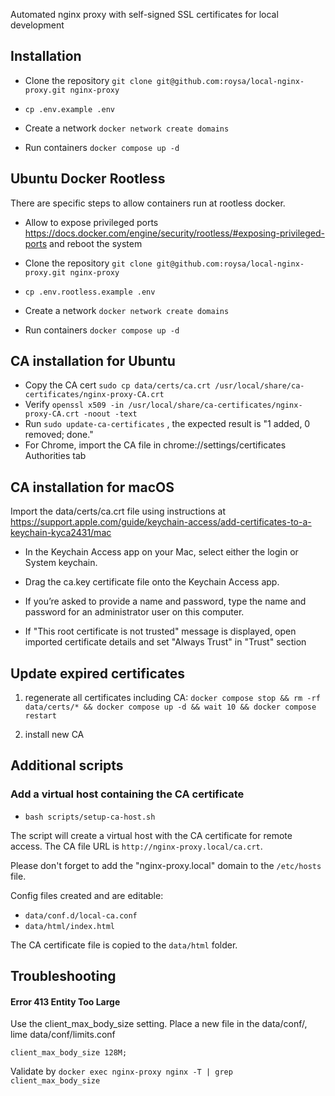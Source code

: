 Automated nginx proxy with self-signed SSL certificates for local development 

## Installation

- Clone the repository `git clone git@github.com:roysa/local-nginx-proxy.git nginx-proxy`

- `cp .env.example .env`

- Create a network `docker network create domains`

- Run containers `docker compose up -d`

## Ubuntu Docker Rootless 

There are specific steps to allow containers run at rootless docker.

- Allow to expose privileged ports https://docs.docker.com/engine/security/rootless/#exposing-privileged-ports and reboot the system

- Clone the repository `git clone git@github.com:roysa/local-nginx-proxy.git nginx-proxy`

- `cp .env.rootless.example .env`

- Create a network `docker network create domains`

- Run containers `docker compose up -d`


## CA installation for Ubuntu

- Copy the CA cert `sudo cp data/certs/ca.crt /usr/local/share/ca-certificates/nginx-proxy-CA.crt`
- Verify `openssl x509 -in /usr/local/share/ca-certificates/nginx-proxy-CA.crt -noout -text`
- Run `sudo update-ca-certificates` , the expected result is "1 added, 0 removed; done."
- For Chrome, import the CA file in chrome://settings/certificates Authorities tab

## CA installation for macOS

Import the data/certs/ca.crt file using instructions at https://support.apple.com/guide/keychain-access/add-certificates-to-a-keychain-kyca2431/mac

- In the Keychain Access app  on your Mac, select either the login or System keychain.

- Drag the ca.key certificate file onto the Keychain Access app.

- If you’re asked to provide a name and password, type the name and password for an administrator user on this computer.

- If "This root certificate is not trusted" message is displayed, open imported certificate details and set "Always Trust" in "Trust" section

## Update expired certificates

1. regenerate all certificates including CA: `docker compose stop && rm -rf data/certs/* && docker compose up -d && wait 10 && docker compose restart`

2. install new CA

## Additional scripts

### Add a virtual host containing the CA certificate

- `bash scripts/setup-ca-host.sh`

The script will create a virtual host with the CA certificate for remote access.
The CA file URL is `http://nginx-proxy.local/ca.crt`. 

Please don't forget to add the "nginx-proxy.local" domain to the `/etc/hosts` file.

Config files created and are editable:
- `data/conf.d/local-ca.conf`
- `data/html/index.html`

The CA certificate file is copied to the `data/html` folder.


## Troubleshooting

#### Error 413 Entity Too Large

Use the client_max_body_size setting. Place a new file in the data/conf/, lime data/conf/limits.conf

`client_max_body_size 128M;`

Validate by `docker exec nginx-proxy nginx -T | grep client_max_body_size`